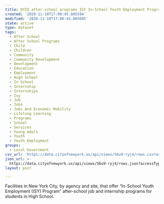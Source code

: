 ```yaml
---
title: DYCD after-school programs ISY In-School Youth Employment Programs
created: '2020-11-10T17:00:45.805594'
modified: '2020-11-10T17:00:45.805605'
state: active
type: dataset
tags:
  - After School
  - After School Programs
  - Child
  - Children
  - Community
  - Community Development
  - Development
  - Education
  - Employment
  - High School
  - In School
  - Internship
  - Internships
  - Isy
  - Job
  - Jobs
  - Jobs And Economic Mobility
  - Lifelong Learning
  - Programs
  - School
  - Services
  - Young Adult
  - Youth
  - Youth Employment
groups:
  - Local Government
csv_url: 'https://data.cityofnewyork.us/api/views/56u9-ryj4/rows.csv?accessType=DOWNLOAD'
json_url: >-
  https://data.cityofnewyork.us/api/views/56u9-ryj4/rows.json?accessType=DOWNLOAD
layout: post

---
```

Facilities in New York City, by agency and site, that offer “In-School Youth Employment (ISY) Program” after-school  job and internship programs for students in High School.

